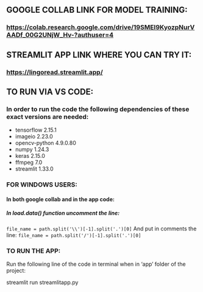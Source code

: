 ## GOOGLE COLLAB LINK FOR MODEL TRAINING: 
### https://colab.research.google.com/drive/19SMEI9KyozpNurVAADf_00G2UNjW_Hv-?authuser=4

## STREAMLIT APP LINK WHERE YOU CAN TRY IT:
### https://lingoread.streamlit.app/

## TO RUN VIA VS CODE:
### In order to run the code the following dependencies of these exact versions are needed:

* tensorflow                    2.15.1
* imageio                       2.23.0
* opencv-python                 4.9.0.80
* numpy                         1.24.3
* keras                         2.15.0
* ffmpeg			                  7.0
* streamlit                     1.33.0

### FOR WINDOWS USERS:

#### In both google collab and in the app code:

##### In load.data() function uncomment the line:
`file_name = path.split('\\')[-1].split('.')[0]`
And put in comments the line:
`file_name = path.split('/')[-1].split('.')[0]`

### TO RUN THE APP:

Run the following line of the code in terminal when in ‘app’ folder of the project:

streamlit run streamlitapp.py
